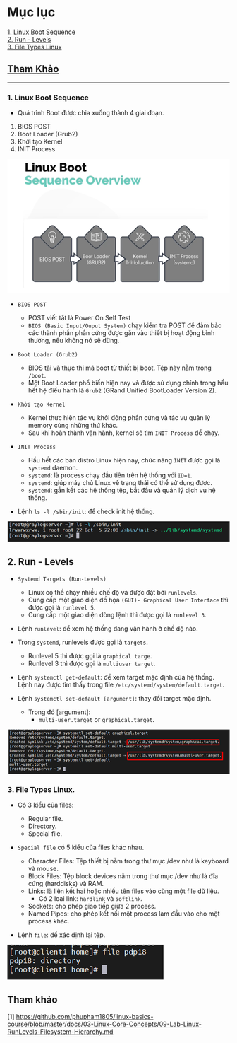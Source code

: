 # Mục lục    

[1. Linux Boot Sequence](#1)  
[2. Run - Levels](#2)    
[3. File Types Linux](#3)        

## [Tham Khảo](#4)     

----   

<a name='1'></a>     
### 1. Linux Boot Sequence         
- Quá trình Boot được chia xuống thành 4 giai đoạn.      

1. BIOS POST    
2. Boot Loader (Grub2)    
3. Khởi tạo Kernel    
4. INIT Process         

![image](image/8.0.png)     

- `BIOS POST`    
   - POST viết tắt là Power On Self Test   
   - `BIOS (Basic Input/Ouput System)` chạy kiểm tra POST để đảm bảo các thành phần phần cứng được gắn vào thiết bị hoạt động bình thường, nếu không nó sẽ dừng.           

- `Boot Loader (Grub2)`    
   - BIOS tải và thực thi mã boot từ thiết bị boot. Tệp này nằm trong `/boot`.      
   - Một Boot Loader phổ biến hiện nay và được sử dụng chính trong hầu hết hệ điều hành  là `Grub2` (GRand Unified BootLoader Version 2).     

- `Khởi tạo Kernel`    
   - Kernel thực hiện tác vụ khởi động phần cứng và tác vụ quản lý memory cùng những thứ khác.     
   - Sau khi hoàn thành vận hành, kernel sẽ tìm `INIT Process` để chạy.     

- `INIT Process`    
   - Hầu hết các bản distro Linux hiện nay, chức năng `INIT` được gọi là `systemd` daemon.     
   - `systemd`: là process chạy đầu tiên trên hệ thống với `ID=1`.    
   - `systemd`: giúp máy chủ Linux về trạng thái có thể sử dụng được.   
   - `systemd`: gắn kết các hệ thống tệp, bắt đầu và quản lý dịch vụ hệ thống.           

- Lệnh `ls -l /sbin/init`: để check init hệ thống.      
 
![image](image/8.1.png)    


<a name='2'></a>    
## 2. Run - Levels     

- `Systemd Targets (Run-Levels)`     
   - Linux có thể chạy nhiều chế độ và được đặt bởi `runlevels`.      
   - Cung cấp một giao diện đồ họa `(GUI)- Graphical User Interface` thì được gọi là `runlevel 5`.   
   - Cung cấp một giao diện dòng lệnh thì được gọi là `runlevel 3`.      
- Lệnh `runlevel`: để xem hệ thống đang vận hành ở chế độ nào.        
- Trong `systemd`, runlevels được gọi là `targets`.    
   - Runlevel 5 thì được gọi là `graphical targe`.  
   - Runlevel 3 thì được gọi là `multiuser target`.    

- Lệnh `systemctl get-default`: để xem target mặc định của hệ thống. Lệnh này được tìm thấy trong file `/etc/systemd/system/default.target`.    

- Lệnh `systemctl set-default [argument]`: thay đổi target mặc định.    
   - Trong đó [argument]:   
       - `multi-user.target` or `graphical.target`.      

![image](image/8.2.png)   
    
<a name='3'></a>   
### 3. File Types Linux.    

- Có 3 kiểu của files:  
    - Regular file.   
    - Directory.  
    - Special file.     

- `Special file` có 5 kiểu của files khác nhau.     
    - Character Files: Tệp thiết bị nằm trong thư mục /dev như là keyboard và mouse.      
    - Block Files: Tệp block devices nằm trong thư mục /dev như là đĩa cứng (harddisks) và RAM.     
    - Links: là liên kết hai hoặc nhiều tên files vào cùng một file dữ liệu.     
       - Có 2 loại link: `hardlink` và `softlink`.    
    - Sockets: cho phép giao tiếp giữa 2 process.   
    - Named Pipes: cho phép kết nối một process làm đầu vào cho một process khác.       

- Lệnh `file`: để xác định lại tệp.   

![image](image/8.3.png)   

<a name='4'></a>  
## Tham khảo    
[1] https://github.com/phupham1805/linux-basics-course/blob/master/docs/03-Linux-Core-Concepts/09-Lab-Linux-RunLevels-Filesystem-Hierarchy.md


 

